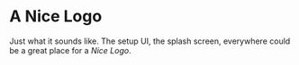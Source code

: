 # A Nice Logo
Just what it sounds like. The setup UI, the splash screen, everywhere could be a great place for a *Nice Logo*.